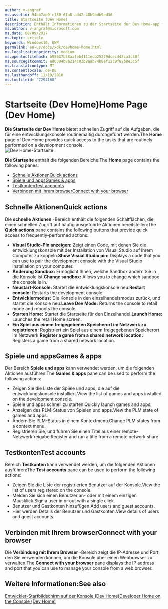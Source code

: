 ```yaml
---
author: v-angraf
ms.assetid: 94bb7ad9-cf50-61a8-ad42-48b9bdb9ed36
title: Startseite (Dev Home)
description: Enthält Informationen zu der Startseite der Dev Home-app für Xbox One.
ms.author: v-angraf@microsoft.com
ms.date: 08/09/2017
ms.topic: article
keywords: Windows10, UWP
permalink: en-us/docs/xdk/devhome-home.html
ms.localizationpriority: medium
ms.openlocfilehash: b95637b38aafeb4111ecb25279dcec448ca3c30f
ms.sourcegitcommit: ed0304b8a214c03b8aab74b8ef12c9f82b8e3c5f
ms.translationtype: MT
ms.contentlocale: de-DE
ms.lasthandoff: 11/19/2018
ms.locfileid: "7294160"
---
```

# <a name="home-page-dev-home"></a><span data-ttu-id="35fce-104">Startseite (Dev Home)</span><span class="sxs-lookup"><span data-stu-id="35fce-104">Home Page (Dev Home)</span></span>
   
  
<span data-ttu-id="35fce-105">**Die Startseite der Dev Home** bietet schnellen Zugriff auf die Aufgaben, die für eine entwicklungskonsole routinemäßig durchgeführt werden.</span><span class="sxs-lookup"><span data-stu-id="35fce-105">The **Home** page of Dev Home provides quick access to the tasks that are routinely performed on a development console.</span></span>   
 ![Dev Home-Startseite](images/devhome_home.png)   
  
<span data-ttu-id="35fce-107">**Die Startseite** enthält die folgenden Bereiche:</span><span class="sxs-lookup"><span data-stu-id="35fce-107">The **Home** page contains the following panes:</span></span>   
 
   *  [<span data-ttu-id="35fce-108">Schnelle Aktionen</span><span class="sxs-lookup"><span data-stu-id="35fce-108">Quick actions</span></span>](#ID4EEB)  
   *  [<span data-ttu-id="35fce-109">Spiele und apps</span><span class="sxs-lookup"><span data-stu-id="35fce-109">Games & apps</span></span>](#ID4EPC)  
   *  [<span data-ttu-id="35fce-110">Testkonten</span><span class="sxs-lookup"><span data-stu-id="35fce-110">Test accounts</span></span>](#ID4EQD)  
   *  [<span data-ttu-id="35fce-111">Verbinden mit Ihrem browser</span><span class="sxs-lookup"><span data-stu-id="35fce-111">Connect with your browser</span></span>](#ID4EFE)  

 
<a id="ID4EEB"></a>

   

## <a name="quick-actions"></a><span data-ttu-id="35fce-112">Schnelle Aktionen</span><span class="sxs-lookup"><span data-stu-id="35fce-112">Quick actions</span></span>  
   
  
<span data-ttu-id="35fce-113">Die **schnelle Aktionen** -Bereich enthält die folgenden Schaltflächen, die einen schnellen Zugriff auf häufig ausgeführte Aktionen bereitstellen:</span><span class="sxs-lookup"><span data-stu-id="35fce-113">The **Quick actions** pane contains the following buttons that provide quick access to frequently-performed actions:</span></span>   
 
   *  <span data-ttu-id="35fce-114">**Visual Studio-Pin anzeigen:** Zeigt einen Code, mit denen Sie die entwicklungskonsole mit der Installation von Visual Studio auf Ihrem Computer zu koppeln.</span><span class="sxs-lookup"><span data-stu-id="35fce-114">**Show Visual Studio pin:** Displays a code that you can use to pair the development console with the Visual Studio installation on your computer.</span></span>   
   *  <span data-ttu-id="35fce-115">**Änderung Sandbox:** Ermöglicht Ihnen, welche Sandbox ändern Sie in die Konsole ist.</span><span class="sxs-lookup"><span data-stu-id="35fce-115">**Change sandbox:** Allows you to change which sandbox the console is in.</span></span>   
   *  <span data-ttu-id="35fce-116">**Neustart-Konsole:** Startet die entwicklungskonsole neu.</span><span class="sxs-lookup"><span data-stu-id="35fce-116">**Restart console:** Restarts the development console.</span></span>   
   *  <span data-ttu-id="35fce-117">**Entwicklermodus:** Die Konsole in den einzelhandelsmodus zurück, und startet die Konsole neu.</span><span class="sxs-lookup"><span data-stu-id="35fce-117">**Leave Dev Mode:** Returns the console to retail mode and reboots the console.</span></span>   
   *  <span data-ttu-id="35fce-118">**Starten Home:** Startet die Startseite für den Einzelhandel.</span><span class="sxs-lookup"><span data-stu-id="35fce-118">**Launch Home:** Launches the retail Home screen.</span></span>   
   *  <span data-ttu-id="35fce-119">**Ein Spiel aus einem freigegebenen Speicherort im Netzwerk zu registrieren:** Registriert ein Spiel aus einem freigegebenen Speicherort im Netzwerk.</span><span class="sxs-lookup"><span data-stu-id="35fce-119">**Register a game from a shared network location:** Registers a game from a shared network location.</span></span>   

  
<a id="ID4EPC"></a>

   

## <a name="games--apps"></a><span data-ttu-id="35fce-120">Spiele und apps</span><span class="sxs-lookup"><span data-stu-id="35fce-120">Games & apps</span></span>   
   
  
<span data-ttu-id="35fce-121">Der Bereich **Spiele und apps** kann verwendet werden, um die folgenden Aktionen ausführen:</span><span class="sxs-lookup"><span data-stu-id="35fce-121">The **Games & apps** pane can be used to perform the following actions:</span></span>   
 
   *  <span data-ttu-id="35fce-122">Zeigen Sie die Liste der Spiele und apps, die auf die entwicklungskonsole installiert.</span><span class="sxs-lookup"><span data-stu-id="35fce-122">View the list of games and apps installed on the development console.</span></span>  
   *  <span data-ttu-id="35fce-123">Spiele und apps schnell zu starten.</span><span class="sxs-lookup"><span data-stu-id="35fce-123">Quickly launch games and apps.</span></span>  
   *  <span data-ttu-id="35fce-124">Anzeigen des PLM-Status von Spielen und apps.</span><span class="sxs-lookup"><span data-stu-id="35fce-124">View the PLM state of games and apps.</span></span>  
   *  <span data-ttu-id="35fce-125">Ändern Sie PLM-Status in einem Kontextmenü.</span><span class="sxs-lookup"><span data-stu-id="35fce-125">Change PLM states from a context menu.</span></span>  
   *  <span data-ttu-id="35fce-126">Registrieren Sie, und führen Sie einen Titel aus einer remote-Netzwerkfreigabe.</span><span class="sxs-lookup"><span data-stu-id="35fce-126">Register and run a title from a remote network share.</span></span>

  
<a id="ID4EQD"></a>

   

## <a name="test-accounts"></a><span data-ttu-id="35fce-127">Testkonten</span><span class="sxs-lookup"><span data-stu-id="35fce-127">Test accounts</span></span>  
   
  
<span data-ttu-id="35fce-128">Bereich **Testkonten** kann verwendet werden, um die folgenden Aktionen ausführen:</span><span class="sxs-lookup"><span data-stu-id="35fce-128">The **Test accounts** pane can be used to perform the following actions:</span></span>   
 
   *  <span data-ttu-id="35fce-129">Zeigen Sie die Liste der registrierten Benutzer auf der Konsole.</span><span class="sxs-lookup"><span data-stu-id="35fce-129">View the list of users registered on the console.</span></span>  
   *  <span data-ttu-id="35fce-130">Melden Sie sich einen Benutzer an- oder mit einem einzigen Mausklick.</span><span class="sxs-lookup"><span data-stu-id="35fce-130">Sign a user in or out with a single click.</span></span>  
   *  <span data-ttu-id="35fce-131">Benutzer und Gastkonten hinzufügen.</span><span class="sxs-lookup"><span data-stu-id="35fce-131">Add users and guest accounts.</span></span>  
   *  <span data-ttu-id="35fce-132">Hier werden Details der Benutzer und Gastkonten.</span><span class="sxs-lookup"><span data-stu-id="35fce-132">View details of users and guest accounts.</span></span>  

  
<a id="ID4EFE"></a>

   

## <a name="connect-with-your-browser"></a><span data-ttu-id="35fce-133">Verbinden mit Ihrem browser</span><span class="sxs-lookup"><span data-stu-id="35fce-133">Connect with your browser</span></span>  
   
  
<span data-ttu-id="35fce-134">Die **Verbindung mit Ihrem Browser** -Bereich zeigt die IP-Adresse und Port, den Sie verwenden können, um die Konsole über einen Webbrowser zu verwalten.</span><span class="sxs-lookup"><span data-stu-id="35fce-134">The **Connect with your browser** pane displays the IP address and port that you can use to manage your console from a web browser.</span></span>   
  
<a id="ID4EPE"></a>

   

## <a name="see-also"></a><span data-ttu-id="35fce-135">Weitere Informationen:</span><span class="sxs-lookup"><span data-stu-id="35fce-135">See also</span></span>  
 [<span data-ttu-id="35fce-136">Entwickler-Startbildschirm auf der Konsole (Dev Home)</span><span class="sxs-lookup"><span data-stu-id="35fce-136">Developer Home on the Console (Dev Home)</span></span>](dev-home.md)

  